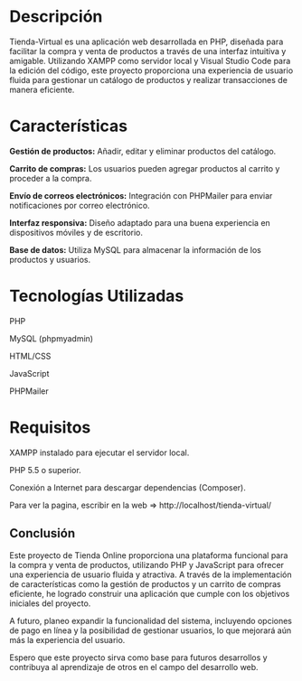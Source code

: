 
# Descripción

Tienda-Virtual es una aplicación web desarrollada en PHP, diseñada para facilitar la compra y venta de productos a través de una interfaz intuitiva y amigable. Utilizando XAMPP como servidor local y Visual Studio Code para la edición del código, este proyecto proporciona una experiencia de usuario fluida para gestionar un catálogo de productos y realizar transacciones de manera eficiente.



# Características

**Gestión de productos:** Añadir, editar y eliminar productos del catálogo.

**Carrito de compras:** Los usuarios pueden agregar productos al carrito y proceder a la compra.

**Envío de correos electrónicos:** Integración con PHPMailer para enviar notificaciones por correo electrónico.

**Interfaz responsiva:** Diseño adaptado para una buena experiencia en dispositivos móviles y de escritorio.

**Base de datos:** Utiliza MySQL para almacenar la información de los productos y usuarios.



# Tecnologías Utilizadas

PHP

MySQL (phpmyadmin)

HTML/CSS

JavaScript

PHPMailer


# Requisitos

XAMPP instalado para ejecutar el servidor local.

PHP 5.5 o superior.

Conexión a Internet para descargar dependencias (Composer).

Para ver la pagina, escribir en la web => http://localhost/tienda-virtual/



## Conclusión

Este proyecto de Tienda Online proporciona una plataforma funcional para la compra y venta de productos, utilizando PHP y JavaScript para ofrecer una experiencia de usuario fluida y atractiva. A través de la implementación de características como la gestión de productos y un carrito de compras eficiente, he logrado construir una aplicación que cumple con los objetivos iniciales del proyecto.

A futuro, planeo expandir la funcionalidad del sistema, incluyendo opciones de pago en línea y la posibilidad de gestionar usuarios, lo que mejorará aún más la experiencia del usuario.

Espero que este proyecto sirva como base para futuros desarrollos y contribuya al aprendizaje de otros en el campo del desarrollo web.
